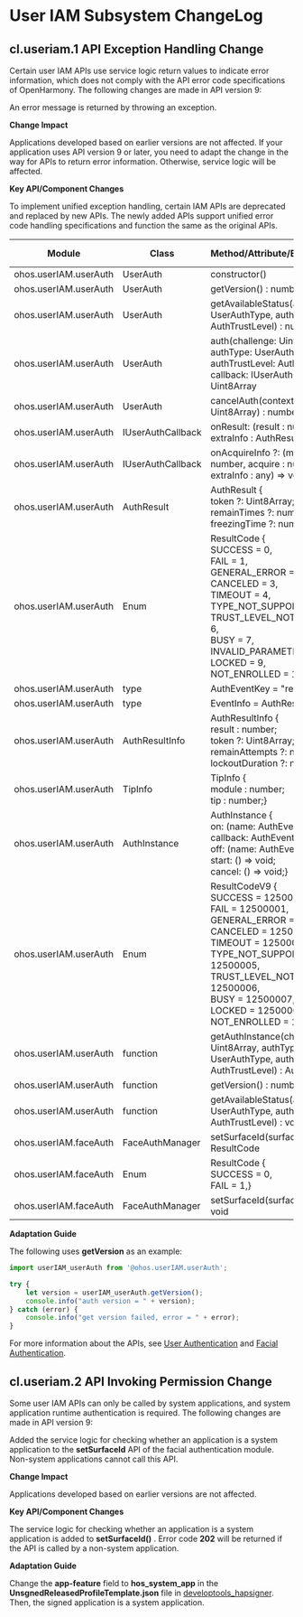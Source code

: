 # User IAM Subsystem ChangeLog

## cl.useriam.1 API Exception Handling Change

Certain user IAM APIs use service logic return values to indicate error information, which does not comply with the API error code specifications of OpenHarmony. The following changes are made in API version 9:

An error message is returned by throwing an exception.

**Change Impact**

Applications developed based on earlier versions are not affected. If your application uses API version 9 or later, you need to adapt the change in the way for APIs to return error information. Otherwise, service logic will be affected.

**Key API/Component Changes**

To implement unified exception handling, certain IAM APIs are deprecated and replaced by new APIs. The newly added APIs support unified error code handling specifications and function the same as the original APIs.

|   Module     |     Class    |     Method/Attribute/Enum/Constant     |    Change Type    |
| ---------------------- | ------------------- | ------------------------- | ------------------------ |
| ohos.userIAM.userAuth | UserAuth | constructor() | Deprecated|
| ohos.userIAM.userAuth | UserAuth | getVersion() : number | Deprecated|
| ohos.userIAM.userAuth | UserAuth | getAvailableStatus(authType : UserAuthType, authTrustLevel : AuthTrustLevel) : number | Deprecated|
| ohos.userIAM.userAuth | UserAuth | auth(challenge: Uint8Array, authType: UserAuthType, authTrustLevel: AuthTrustLevel, callback: IUserAuthCallback): Uint8Array | Deprecated|
| ohos.userIAM.userAuth | UserAuth | cancelAuth(contextID : Uint8Array) : number | Deprecated|
| ohos.userIAM.userAuth | IUserAuthCallback | onResult: (result : number, extraInfo : AuthResult) => void | Deprecated|
| ohos.userIAM.userAuth | IUserAuthCallback | onAcquireInfo ?: (module : number, acquire : number, extraInfo : any) => void | Deprecated|
| ohos.userIAM.userAuth | AuthResult | AuthResult {<br>token ?: Uint8Array; <br>remainTimes ?: number; <br>freezingTime ?: number;} | Deprecated|
| ohos.userIAM.userAuth | Enum| ResultCode {<br>SUCCESS = 0, <br>FAIL = 1, <br>GENERAL_ERROR = 2, <br>CANCELED = 3, <br>TIMEOUT = 4, <br>TYPE_NOT_SUPPORT = 5, <br>TRUST_LEVEL_NOT_SUPPORT = 6, <br>BUSY = 7, <br>INVALID_PARAMETERS = 8, <br>LOCKED = 9, <br>NOT_ENROLLED = 10,} | Deprecated|
| ohos.userIAM.userAuth | type | AuthEventKey = "result" | Added|
| ohos.userIAM.userAuth | type | EventInfo = AuthResultInfo | Added|
| ohos.userIAM.userAuth | AuthResultInfo | AuthResultInfo {<br>result : number; <br>token ?: Uint8Array; <br>remainAttempts ?: number; <br>lockoutDuration ?: number;} | Added|
| ohos.userIAM.userAuth | TipInfo | TipInfo {<br>module : number; <br>tip : number;} | Added|
| ohos.userIAM.userAuth | AuthInstance | AuthInstance {<br>on: (name: AuthEventKey, callback: AuthEvent) => void; <br>off: (name: AuthEventKey) => void; <br>start: () => void; <br>cancel: () => void;} | Added|
| ohos.userIAM.userAuth | Enum| ResultCodeV9 {<br>SUCCESS = 12500000, <br>FAIL = 12500001, <br>GENERAL_ERROR = 12500002, <br>CANCELED = 12500003, <br>TIMEOUT = 12500004, <br>TYPE_NOT_SUPPORT = 12500005, <br>TRUST_LEVEL_NOT_SUPPORT = 12500006, <br>BUSY = 12500007, <br>LOCKED = 12500009, <br>NOT_ENROLLED = 12500010,} | Added|
| ohos.userIAM.userAuth | function | getAuthInstance(challenge : Uint8Array, authType : UserAuthType, authTrustLevel : AuthTrustLevel) : AuthInstance | Added|
| ohos.userIAM.userAuth | function | getVersion() : number | Added|
| ohos.userIAM.userAuth | function | getAvailableStatus(authType : UserAuthType, authTrustLevel : AuthTrustLevel) : void | Added|
| ohos.userIAM.faceAuth | FaceAuthManager | setSurfaceId(surfaceId : string) : ResultCode | Deleted|
| ohos.userIAM.faceAuth | Enum| ResultCode {<br>SUCCESS = 0, <br>FAIL = 1,} | Deleted|
| ohos.userIAM.faceAuth | FaceAuthManager | setSurfaceId(surfaceId: string) : void | Added|

**Adaptation Guide**

The following uses **getVersion** as an example:

```js
import userIAM_userAuth from '@ohos.userIAM.userAuth';

try {
    let version = userIAM_userAuth.getVersion();
    console.info("auth version = " + version);
} catch (error) {
    console.info("get version failed, error = " + error);
}
```

For more information about the APIs, see [User Authentication](../../../application-dev/reference/apis/js-apis-useriam-userauth.md) and [Facial Authentication](../../../application-dev/reference/apis/js-apis-useriam-faceauth.md).

## cl.useriam.2 API Invoking Permission Change

Some user IAM APIs can only be called by system applications, and system application runtime authentication is required. The following changes are made in API version 9:

Added the service logic for checking whether an application is a system application to the **setSurfaceId** API of the facial authentication module. Non-system applications cannot call this API.

**Change Impact**

Applications developed based on earlier versions are not affected.

**Key API/Component Changes**

The service logic for checking whether an application is a system application is added to **setSurfaceId()** . Error code **202** will be returned if the API is called by a non-system application.

**Adaptation Guide**

Change the **app-feature** field to **hos_system_app** in the **UnsgnedReleasedProfileTemplate.json** file in [developtools_hapsigner](https://gitee.com/openharmony/developtools_hapsigner/tree/master/dist). Then, the signed application is a system application.
